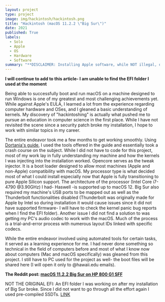 ```yaml
---
layout: project
type: project
image: img/hackintosh/hackintosh.png
title: "Hackintosh (macOS 11.2.2 \"Big Sur\")"
date: 2021
published: True
labels:
  - Solo
  - Apple
  - OS
  - Hardware
  - Software
summary: "**DISCLAIMER: Installing Apple software, while NOT illegal, does violate the End User License Agreement (EULA) I will take down this project if need be** macOS 11.2.2 Big Sur running on an HP 800 G1 SFF."
---
```


**I will continue to add to this article- I am unable to find the EFI folder I used at the moment**

Being able to successfully boot and run macOS on a machine designed to run Windows is one of my greatest and most challenging achievements yet. While against Apple's EULA, I learned a lot from the experience regarding computer hardware and OSes, and I gleaned a basic understanding of kernels. My discovery of "hackintoshing" is actually what pushed me to pursue an education in computer science in the first place. While I have not revisited the scene since a security patch broke my installation, I hope to work with similar topics in my career.

The entire endeavor took me a few months to get working smoothly. Using [Dortania's guide](https://dortania.github.io/OpenCore-Install-Guide/), I used the tools offered in the guide and essentially took a crash course on the subject. While I did not have to code for this project, most of my work lay in fully understanding my machine and how the kernels I was injecting into the installation worked. Opencore serves as the tweak injector. It is a boot loader designed to allow most machines (Apple and non-Apple) compatibility with macOS. My processor type is what decided most of what I could install especially now that Apple is fully transitioning to pure Apple Silicon support. The architecture of the processor (Intel Core i7-4790 @3.90GHz) I had- Haswell -is supported up to macOS 12. Big Sur also required my machine's USB ports to be mapped out as well as the Thunderbolt functionalities disabled (Thunderbolt was originally made for Apple by Intel so during installation it would cause issues since it did not have supported firmware- I will have to check the kernel panic bug reports when I find the EFI folder). Another issue I did not find a solution to was getting my PC's audio codec to work with the macOS. Much of the process is a trial-and-error process with numerous layout IDs linked with specific codecs.

While the entire endeavor involved using automated tools for certain tasks, it served as a learning experience for me. I had never done something so technical in the field of computers before and most of what I know now about computers (Mac and macOS specifically) was gleaned from this project. I still have to PC used for the project as well- the boot files will be shared here (I will open it only to @hawaii.edu emails).


**The Reddit post: [macOS 11.2.2 Big Sur on HP 800 G1 SFF](https://www.reddit.com/r/hackintosh/comments/m8vcto/big_sur_1122_on_hp_800_g1_sff_using_opencore_064/?utm_source=share&utm_medium=ios_app&utm_name=ioscss&utm_content=2&utm_term=1)**


NOT THE ORIGINAL EFI: An EFI folder I was working on after my installation of Big Sur broke. Since I did not want to go through all the effort again I used pre-compiled SSDTs. [LINK](https://drive.google.com/file/d/1aXOQGjN6Nirsb_OhaT5n-z5s2972ng0w/view?usp=drivesdk)
